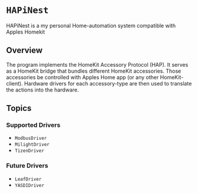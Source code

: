 # ``HAPiNest``

HAPiNest is a my personal Home-automation system compatible with Apples Homekit

## Overview

The program implements the HomeKit Accessory Protocol (HAP).
It serves as a HomeKit bridge that bundles different HomeKit accessories.
Those accessories be controlled with Apples Home app (or any other HomeKit-client).
Hardware drivers for each accessory-type are then used to translate the actions into the hardware.



## Topics

### Supported Drivers

- ``ModbusDriver``
- ``MilightDriver``
- ``TizenDriver``


### Future Drivers

- ``LeafDriver``
- ``YASDIDriver``


  
